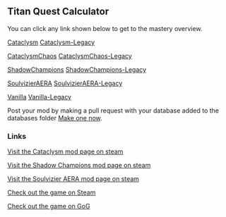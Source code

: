 ## Titan Quest Calculator

You can click any link shown below to get to the mastery overview.

[Cataclysm](https://bytesquire.github.io/TitanQuestCalculator/mods/Cataclysm/)	[Cataclysm-Legacy](https://bytesquire.github.io/TitanQuestCalculator/mods/Cataclysm/Cataclysm.html)
 
[CataclysmChaos](https://bytesquire.github.io/TitanQuestCalculator/mods/CataclysmChaos/)	[CataclysmChaos-Legacy](https://bytesquire.github.io/TitanQuestCalculator/mods/CataclysmChaos/CataclysmChaos.html)
 
[ShadowChampions](https://bytesquire.github.io/TitanQuestCalculator/mods/ShadowChampions/)	[ShadowChampions-Legacy](https://bytesquire.github.io/TitanQuestCalculator/mods/ShadowChampions/ShadowChampions.html)
 
[SoulvizierAERA](https://bytesquire.github.io/TitanQuestCalculator/mods/SoulvizierAERA/)	[SoulvizierAERA-Legacy](https://bytesquire.github.io/TitanQuestCalculator/mods/SoulvizierAERA/SoulvizierAERA.html)
 
[Vanilla](https://bytesquire.github.io/TitanQuestCalculator/mods/Vanilla/)	[Vanilla-Legacy](https://bytesquire.github.io/TitanQuestCalculator/mods/Vanilla/Vanilla.html)
 


Post your mod by making a pull request with your database added to the databases folder [Make one now](https://github.com/ByteSquire/TitanQuestCalculator/blob/gh-pages/CONTRIBUTING.md).

### Links
[Visit the Cataclysm mod page on steam](https://steamcommunity.com/sharedfiles/filedetails/?id=2502915308)
 
[Visit the Shadow Champions mod page on steam](https://steamcommunity.com/sharedfiles/filedetails/?id=1949340853)
 
[Visit the Soulvizier AERA mod page on steam](https://steamcommunity.com/sharedfiles/filedetails/?id=2076433374)
 
[Check out the game on Steam](https://store.steampowered.com/app/475150/Titan_Quest_Anniversary_Edition/)
 
[Check out the game on GoG](https://www.gog.com/game/titan_quest_anniversary_edition)
 
